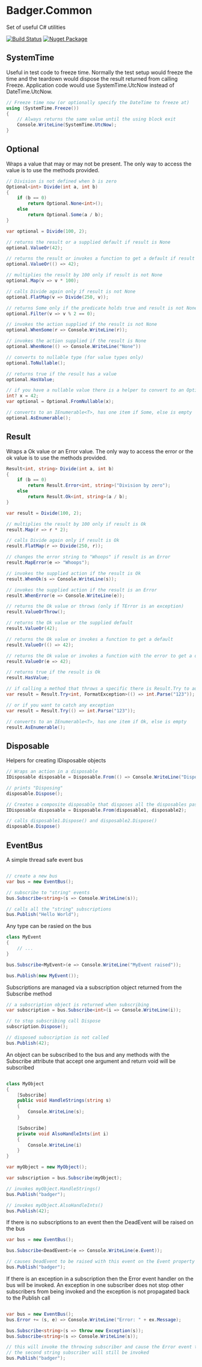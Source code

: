 # Badger.Common
Set of useful C# utilities

[![Build Status](https://travis-ci.org/timbarker/Badger.Common.svg?branch=master)](https://travis-ci.org/timbarker/Badger.Common)
[![Nuget Package](https://img.shields.io/nuget/v/Badger.Common.svg?style=flat)](https://www.nuget.org/packages/Badger.Common/)

## SystemTime

Useful in test code to freeze time. Normally the test setup would freeze the time and the teardown would dispose the result returned from calling Freeze. Application code would use SystemTime.UtcNow instead of DateTime.UtcNow.

```csharp
// Freeze time now (or optionally specify the DateTime to freeze at)
using (SystemTime.Freeze())
{
    // Always returns the same value until the using block exit
    Console.WriteLine(SystemTime.UtcNow); 
}
```

## Optional

Wraps a value that may or may not be present. The only way to access the value is to use the methods provided.

```csharp
// Division is not defined when b is zero
Optional<int> Divide(int a, int b)
{
    if (b == 0) 
        return Optional.None<int>();
    else 
        return Optional.Some(a / b);
}

var optional = Divide(100, 2);

// returns the result or a supplied default if result is None
optional.ValueOr(42); 

// returns the result or invokes a function to get a default if result is None
optional.ValueOr(() => 42);

// multiplies the result by 100 only if result is not None
optional.Map(v => v * 100); 

// calls Divide again only if result is not None
optional.FlatMap(v => Divide(250, v)); 

// returns Some only if the predicate holds true and result is not None, else it results None
optional.Filter(v => v % 2 == 0); 

// invokes the action supplied if the result is not None
optional.WhenSome(r => Console.WriteLine(r));

// invokes the action supplied if the result is None
optional.WhenNone(() => Console.WriteLine("None"))

// converts to nullable type (for value types only)
optional.ToNullable(); 

// returns true if the result has a value
optional.HasValue;

// if you have a nullable value there is a helper to convert to an Optional
int? x = 42;
var optional = Optional.FromNullable(x);

// converts to an IEnumerable<T>, has one item if Some, else is empty
optional.AsEnumerable();

```

## Result
Wraps a Ok value or an Error value. The only way to access the error or the ok value is to use the methods provided.

```csharp
Result<int, string> Divide(int a, int b)
{
    if (b == 0) 
        return Result.Error<int, string>("Division by zero");
    else 
        return Result.Ok<int, string>(a / b);
}

var result = Divide(100, 2);

// multiplies the result by 100 only if result is Ok
result.Map(r => r * 2);

// calls Divide again only if result is Ok
result.FlatMap(r => Divide(250, r));

// changes the error string to "Whoops" if result is an Error
result.MapError(e => "Whoops");

// invokes the supplied action if the result is Ok
result.WhenOk(s => Console.WriteLine(s));

// invokes the supplied action if the result is an Error
result.WhenError(e => Console.WriteLine(e));

// returns the Ok value or throws (only if TError is an exception)
result.ValueOrThrow();

// returns the Ok value or the supplied default
result.ValueOr(42);

// returns the Ok value or invokes a function to get a default
result.ValueOr(() => 42);

// returns the Ok value or invokes a function with the error to get a default 
result.ValueOr(e => 42);

// returns true if the result is Ok
result.HasValue;

// if calling a method that throws a specific there is Result.Try to automatically wrap the exception
var result = Result.Try<int, FormatException>(() => int.Parse("123"));

// or if you want to catch any exception
var result = Result.Try(() => int.Parse("123"));

// converts to an IEnumerable<T>, has one item if Ok, else is empty
result.AsEnumerable();
```

## Disposable

Helpers for creating IDisposable objects

```csharp
// Wraps an action in a disposable
IDisposable disposable = Disposable.From(() => Console.WriteLine("Disposing"));

// prints "Disposing"
disposable.Dispose();
```

```csharp
// Creates a composite disposable that disposes all the disposables passed into it
IDisposable disposable = Disposable.From(disposable1, disposable2);

// calls disposable1.Dispose() and disposable2.Dispose()
disposable.Dispose()
```

## EventBus

A simple thread safe event bus

```csharp

// create a new bus
var bus = new EventBus();

// subscribe to "string" events
bus.Subscribe<string>(s => Console.WriteLine(s));

// calls all the "string" subscriptions
bus.Publish("Hello World");
```

Any type can be rasied on the bus

```csharp
class MyEvent
{
    // ...
}

bus.Subscribe<MyEvent>(e => Console.WriteLine("MyEvent raised"));

bus.Publish(new MyEvent());
```

Subscriptions are managed via a subscription object returned from the Subscribe method

```csharp
// a subscription object is returned when subscribing
var subscription = bus.Subscribe<int>(i => Console.WriteLine(i));

// to stop subscribing call Dispose
subscription.Dispose();

// disposed subscription is not called
bus.Publish(42);

```

An object can be subscribed to the bus and any methods with the Subscribe attribute that accept one argument and return void will be subscribed

```csharp

class MyObject
{
    [Subscribe]
    public void HandleStrings(string s)
    {
        Console.WriteLine(s);
    }

    [Subscribe]
    private void AlsoHandleInts(int i)
    {
        Console.WriteLine(i)
    }
}

var myObject = new MyObject();

var subscription = bus.Subscribe(myObject);

// invokes myObject.HandleStrings()
bus.Publish("badger");

// invokes myObject.AlsoHandleInts()
bus.Publish(42);

```

If there is no subscriptions to an event then the DeadEvent will be raised on the bus
```csharp
var bus = new EventBus();

bus.Subscribe<DeadEvent>(e => Console.WriteLine(e.Event));

// causes DeadEvent to be raised with this event on the Event property
bus.Publish("badger");

```

If there is an exception in a subscription then the Error event handler on the bus will be invoked.
An exception in one subscriber does not stop other subscribers from being invoked and the exception is
not propagated back to the Publish call

```csharp

var bus = new EventBus();
bus.Error += (s, e) => Console.WriteLine("Error: " + ex.Message);

bus.Subscribe<string>(s => throw new Exception(s));
bus.Subscribe<string>(s => Console.WriteLine(s));

// this will invoke the throwing subscriber and cause the Error event to be raised
// the second string subscriber will still be invoked
bus.Publish("badger");